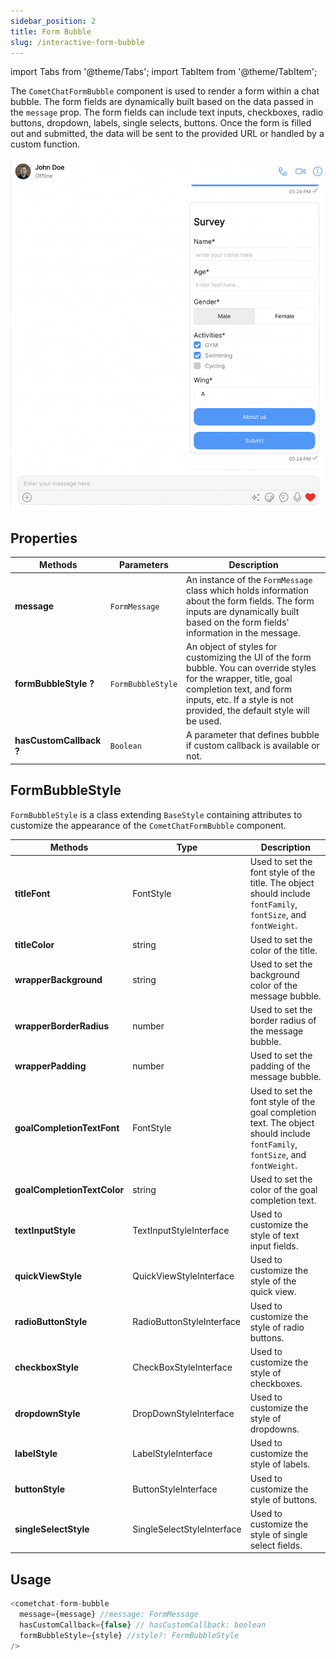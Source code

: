 ```yaml
---
sidebar_position: 2
title: Form Bubble
slug: /interactive-form-bubble
---
```


import Tabs from '@theme/Tabs';
import TabItem from '@theme/TabItem';

The `CometChatFormBubble` component is used to render a form within a chat bubble. The form fields are dynamically built based on the data passed in the `message` prop. The form fields can include text inputs, checkboxes, radio buttons, dropdown, labels, single selects, buttons. Once the form is filled out and submitted, the data will be sent to the provided URL or handled by a custom function.

![](./assets/form_bubble.png)

## Properties

| Methods                 | Parameters        | Description                                                                                                                                                                                                            |
| ----------------------- | ----------------- | ---------------------------------------------------------------------------------------------------------------------------------------------------------------------------------------------------------------------- |
| **message**             | `FormMessage`     | An instance of the `FormMessage` class which holds information about the form fields. The form inputs are dynamically built based on the form fields' information in the message.                                      |
| **formBubbleStyle ?**   | `FormBubbleStyle` | An object of styles for customizing the UI of the form bubble. You can override styles for the wrapper, title, goal completion text, and form inputs, etc. If a style is not provided, the default style will be used. |
| **hasCustomCallback ?** | `Boolean`         | A parameter that defines bubble if custom callback is available or not.                                                                                                                                                |

## FormBubbleStyle

`FormBubbleStyle` is a class extending `BaseStyle` containing attributes to customize the appearance of the `CometChatFormBubble` component.

| Methods                     | Type                       | Description                                                                                                                   |
| --------------------------- | -------------------------- | ----------------------------------------------------------------------------------------------------------------------------- |
| **titleFont**               | FontStyle                  | Used to set the font style of the title. The object should include `fontFamily`, `fontSize`, and `fontWeight`.                |
| **titleColor**              | string                     | Used to set the color of the title.                                                                                           |
| **wrapperBackground**       | string                     | Used to set the background color of the message bubble.                                                                       |
| **wrapperBorderRadius**     | number                     | Used to set the border radius of the message bubble.                                                                          |
| **wrapperPadding**          | number                     | Used to set the padding of the message bubble.                                                                                |
| **goalCompletionTextFont**  | FontStyle                  | Used to set the font style of the goal completion text. The object should include `fontFamily`, `fontSize`, and `fontWeight`. |
| **goalCompletionTextColor** | string                     | Used to set the color of the goal completion text.                                                                            |
| **textInputStyle**          | TextInputStyleInterface    | Used to customize the style of text input fields.                                                                             |
| **quickViewStyle**          | QuickViewStyleInterface    | Used to customize the style of the quick view.                                                                                |
| **radioButtonStyle**        | RadioButtonStyleInterface  | Used to customize the style of radio buttons.                                                                                 |
| **checkboxStyle**           | CheckBoxStyleInterface     | Used to customize the style of checkboxes.                                                                                    |
| **dropdownStyle**           | DropDownStyleInterface     | Used to customize the style of dropdowns.                                                                                     |
| **labelStyle**              | LabelStyleInterface        | Used to customize the style of labels.                                                                                        |
| **buttonStyle**             | ButtonStyleInterface       | Used to customize the style of buttons.                                                                                       |
| **singleSelectStyle**       | SingleSelectStyleInterface | Used to customize the style of single select fields.                                                                          |

## Usage

<Tabs>
<TabItem value="typescript" label="Typescript">

```typescript
<cometchat-form-bubble
  message={message} //message: FormMessage
  hasCustomCallback={false} // hasCustomCallback: boolean
  formBubbleStyle={style} //style?: FormBubbleStyle
/>
```

</TabItem>
</Tabs>
